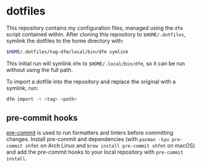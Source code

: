 # dotfiles

This repository contains my configuration files, managed using the `dfm` script
contained within. After cloning this repository to `$HOME/.dotfiles`, symlink
the dotfiles to the home directory with:

```bash
$HOME/.dotfiles/tag-dfm/local/bin/dfm symlink
```

This initial run will symlink `dfm` to `$HOME/.local/bin/dfm`, so it can be run
without using the full path.

To import a dotfile into the repository and replace the original with a symlink,
run:

```bash
dfm import -t <tag> <path>
```

## pre-commit hooks

[pre-commit] is used to run formatters and linters before committing changes.
Install pre-commit and dependencies (with `pacman -Syu pre-commit shfmt` on Arch
Linux and `brew install pre-commit shfmt` on macOS) and add the pre-commit hooks
to your local repository with `pre-commit install`.

[pre-commit]: https://pre-commit.com/

